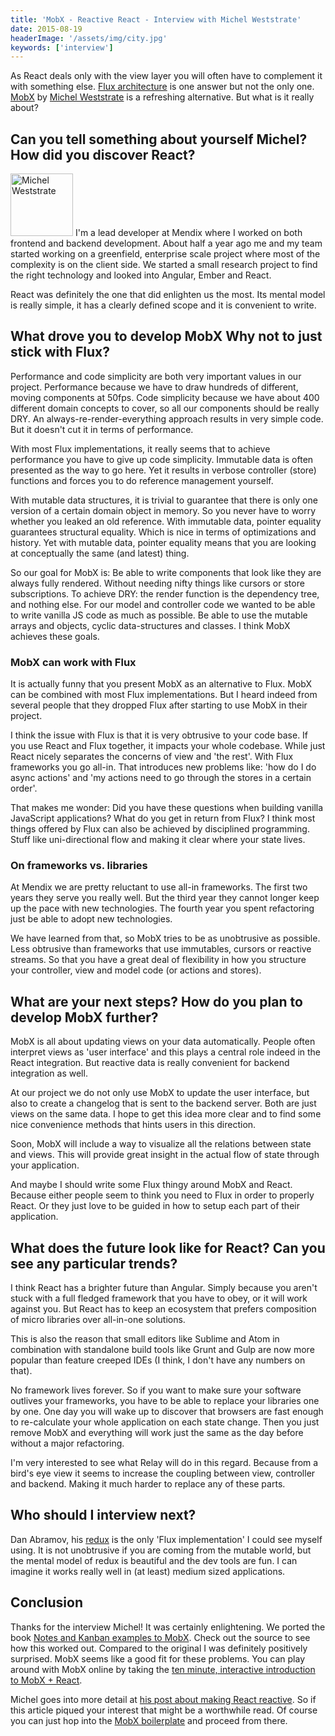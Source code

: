 ```yaml
---
title: 'MobX - Reactive React - Interview with Michel Weststrate'
date: 2015-08-19
headerImage: '/assets/img/city.jpg'
keywords: ['interview']
---
```


As React deals only with the view layer you will often have to complement it with something else. [Flux architecture](https://facebook.github.io/flux/docs/overview.html) is one answer but not the only one. [MobX](https://mobxjs.github.io/mobx/) by [Michel Weststrate](https://github.com/mweststrate) is a refreshing alternative. But what is it really about?

## Can you tell something about yourself Michel? How did you discover React?

<p>
<span class="author">
  <img src="https://www.gravatar.com/avatar/bdbeb02a7fe50b769e67e0c076b33c54?size=200" alt="Michel Weststrate" class='author' width='100' height='100' />
</span>
I'm a lead developer at Mendix where I worked on both frontend and backend development. About half a year ago me and my team started working on a greenfield,  enterprise scale project where most of the complexity is on the client side. We started a small research project to find the right technology and looked into Angular, Ember and React.
</p>

React was definitely the one that did enlighten us the most. Its mental model is really simple, it has a clearly defined scope and it is convenient to write.

## What drove you to develop MobX Why not to just stick with Flux?

Performance and code simplicity are both very important values in our project. Performance because we have to draw hundreds of different, moving components at 50fps. Code simplicity because we have about 400 different domain concepts to cover, so all our components should be really DRY. An always-re-render-everything approach results in very simple code. But it doesn't cut it in terms of performance.

With most Flux implementations, it really seems that to achieve performance you have to give up code simplicity. Immutable data is often presented as the way to go here. Yet it results in verbose controller (store) functions and forces you to do reference management yourself.

With mutable data structures, it is trivial to guarantee that there is only one version of a certain domain object in memory. So you never have to worry whether you leaked an old reference. With immutable data, pointer equality guarantees structural equality. Which is nice in terms of optimizations and history. Yet with mutable data, pointer equality means that you are looking at conceptually the same (and latest) thing.

So our goal for MobX is: Be able to write components that look like they are always fully rendered. Without needing nifty things like cursors or store subscriptions. To achieve DRY: the render function is the dependency tree, and nothing else. For our model and controller code we wanted to be able to write vanilla JS code as much as possible. Be able to use the mutable arrays and objects, cyclic data-structures and classes. I think MobX achieves these goals.

### MobX can work **with** Flux

It is actually funny that you present MobX as an alternative to Flux. MobX can be combined with most Flux implementations. But I heard indeed from several people that they dropped Flux after starting to use MobX in their project.

I think the issue with Flux is that it is very obtrusive to your code base. If you use React and Flux together, it impacts your whole codebase. While just React nicely separates the concerns of view and 'the rest'. With Flux frameworks you go all-in. That introduces new problems like: 'how do I do async actions' and 'my actions need to go through the stores in a certain order'.

That makes me wonder: Did you have these questions when building vanilla JavaScript applications? What do you get in return from Flux? I think most things offered by Flux can also be achieved by disciplined programming. Stuff like uni-directional flow and making it clear where your state lives.

### On frameworks vs. libraries

At Mendix we are pretty reluctant to use all-in frameworks. The first two years they serve you really well. But the third year they cannot longer keep up the pace with new technologies. The fourth year you spent refactoring just be able to adopt new technologies.

We have learned from that, so MobX tries to be as unobtrusive as possible. Less obtrusive than frameworks that use immutables, cursors or reactive streams. So that you have a great deal of flexibility in how you structure your controller, view and model code (or actions and stores).

## What are your next steps? How do you plan to develop MobX further?

MobX is all about updating views on your data automatically. People often interpret views as 'user interface' and this plays a central role indeed in the React integration. But reactive data is really convenient for backend integration as well.

At our project we do not only use MobX to update the user interface, but also to create a changelog that is sent to the backend server. Both are just views on the same data. I hope to get this idea more clear and to find some nice convenience methods that hints users in this direction.

Soon, MobX will include a way to visualize all the relations between state and views. This will provide great insight in the actual flow of state through your application.

And maybe I should write some Flux thingy around MobX and React. Because either people seem to think you need to Flux in order to properly React. Or they just love to be guided in how to setup each part of their application.

## What does the future look like for React? Can you see any particular trends?

I think React has a brighter future than Angular. Simply because you aren't stuck with a full fledged framework that you have to obey, or it will work against you. But React has to keep an ecosystem that prefers composition of micro libraries over all-in-one solutions.

This is also the reason that small editors like Sublime and Atom in combination with standalone build tools like Grunt and Gulp are now more popular than feature creeped IDEs (I think, I don't have any numbers on that).

No framework lives forever. So if you want to make sure your software outlives your frameworks, you have to be able to replace your libraries one by one. One day you will wake up to discover that browsers are fast enough to re-calculate your whole application on each state change. Then you just remove MobX and everything will work just the same as the day before without a major refactoring.

I'm very interested to see what Relay will do in this regard. Because from a bird's eye view it seems to increase the coupling between view, controller and backend. Making it much harder to replace any of these parts.

## Who should I interview next?

Dan Abramov, his [redux](https://github.com/gaearon/redux) is the only 'Flux implementation' I could see myself using. It is not unobtrusive if you are coming from the mutable world, but the mental model of redux is beautiful and the dev tools are fun. I can imagine it works really well in (at least) medium sized applications.

## Conclusion

Thanks for the interview Michel! It was certainly enlightening. We ported the book [Notes and Kanban examples to MobX](https://github.com/survivejs/mobx-demo). Check out the source to see how this worked out. Compared to the original I was definitely positively surprised. MobX seems like a good fit for these problems. You can play around with MobX online by taking the [ten minute, interactive introduction to MobX + React](https://mobxjs.github.io/mobx/getting-started.html).

Michel goes into more detail at [his post about making React reactive](https://www.mendix.com/tech-blog/making-react-reactive-pursuit-high-performing-easily-maintainable-react-apps/). So if this article piqued your interest that might be a worthwhile read. Of course you can just hop into the [MobX boilerplate](https://github.com/mobxjs/mobx-react-boilerplate) and proceed from there.
